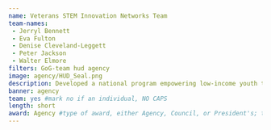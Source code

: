 ```yaml
---
name: Veterans STEM Innovation Networks Team
team-names:
 - Jerryl Bennett
 - Eva Fulton
 - Denise Cleveland-Leggett
 - Peter Jackson
 - Walter Elmore
filters: GoG-team hud agency
image: agency/HUD_Seal.png
description: Developed a national program empowering low-income youth through hands-on science, technology, engineering, and math activities. Their efforts impart learning strategies that help students spark and sustain a career in STEM.
banner: agency
team: yes #mark no if an individual, NO CAPS 
length: short
award: Agency #type of award, either Agency, Council, or President's; this is case sensitive so make sure to match the options listed exactly. This section generates the format of the card
---
```

